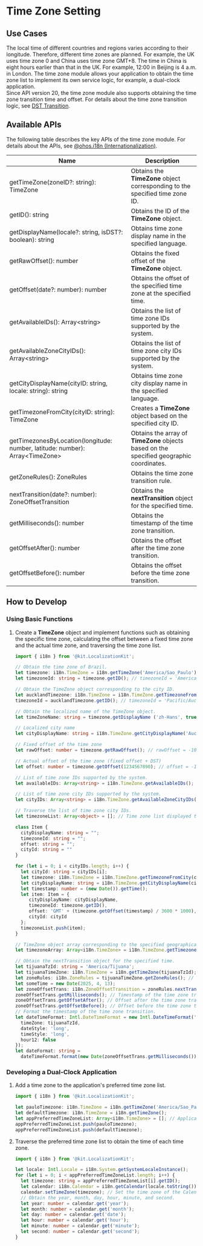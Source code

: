 # Time Zone Setting

<!--Kit: Localization Kit-->
<!--Subsystem: Global-->
<!--Owner: @yliupy-->
<!--Designer: @sunyaozu-->
<!--Tester: @lpw_work-->
<!--Adviser: @Brilliantry_Rui-->

## Use Cases

The local time of different countries and regions varies according to their longitude. Therefore, different time zones are planned. For example, the UK uses time zone 0 and China uses time zone GMT+8. The time in China is eight hours earlier than that in the UK. For example, 12:00 in Beijing is 4 a.m. in London. The time zone module allows your application to obtain the time zone list to implement its own service logic, for example, a dual-clock application.<br>Since API version 20, the time zone module also supports obtaining the time zone transition time and offset. For details about the time zone transition logic, see [DST Transition](./i18n-dst-transition.md).

## Available APIs

The following table describes the key APIs of the time zone module. For details about the APIs, see [@ohos.i18n (Internationalization)](../reference/apis-localization-kit/js-apis-i18n.md).

| Name| Description|
| -------- | -------- |
| getTimeZone(zoneID?: string): TimeZone | Obtains the **TimeZone** object corresponding to the specified time zone ID.|
| getID(): string | Obtains the ID of the **TimeZone** object.|
| getDisplayName(locale?: string, isDST?: boolean): string | Obtains time zone display name in the specified language.|
| getRawOffset(): number | Obtains the fixed offset of the **TimeZone** object.|
| getOffset(date?: number): number | Obtains the offset of the specified time zone at the specified time.|
| getAvailableIDs(): Array&lt;string&gt; | Obtains the list of time zone IDs supported by the system.|
| getAvailableZoneCityIDs(): Array&lt;string&gt; | Obtains the list of time zone city IDs supported by the system.|
| getCityDisplayName(cityID: string, locale: string): string | Obtains time zone city display name in the specified language.|
| getTimezoneFromCity(cityID: string): TimeZone | Creates a **TimeZone** object based on the specified city ID.|
| getTimezonesByLocation(longitude: number, latitude: number): Array&lt;TimeZone&gt; | Obtains the array of **TimeZone** objects based on the specified geographic coordinates.|
| getZoneRules(): ZoneRules | Obtains the time zone transition rule.|
| nextTransition(date?: number): ZoneOffsetTransition | Obtains the **nextTransition** object for the specified time.|
| getMilliseconds(): number | Obtains the timestamp of the time zone transition.|
| getOffsetAfter(): number | Obtains the offset after the time zone transition.|
| getOffsetBefore(): number | Obtains the offset before the time zone transition.|

## How to Develop

### Using Basic Functions

1. Create a **TimeZone** object and implement functions such as obtaining the specific time zone, calculating the offset between a fixed time zone and the actual time zone, and traversing the time zone list.
   ```ts
   import { i18n } from '@kit.LocalizationKit';

   // Obtain the time zone of Brazil.
   let timezone: i18n.TimeZone = i18n.getTimeZone('America/Sao_Paulo'); // Pass in a specific time zone to create a TimeZone object.
   let timezoneId: string = timezone.getID(); // timezoneId = 'America/Sao_Paulo'

   // Obtain the TimeZone object corresponding to the city ID.
   let aucklandTimezone: i18n.TimeZone = i18n.TimeZone.getTimezoneFromCity('Auckland');
   timezoneId = aucklandTimezone.getID(); // timezoneId = 'Pacific/Auckland'

   // Obtain the localized name of the TimeZone object.
   let timeZoneName: string = timezone.getDisplayName ('zh-Hans', true); // timeZoneName ='Brasília Standard Time'

   // Localized city name
   let cityDisplayName: string = i18n.TimeZone.getCityDisplayName('Auckland', 'zh-Hans'); // cityDisplayName = 'Auckland (New Zealand)'

   // Fixed offset of the time zone
   let rawOffset: number = timezone.getRawOffset(); // rawOffset = -10800000

   // Actual offset of the time zone (fixed offset + DST)
   let offset: number = timezone.getOffset(1234567890); // offset = -10800000

   // List of time zone IDs supported by the system.
   let availableIDs: Array<string> = i18n.TimeZone.getAvailableIDs(); // availableIDs = ['America/Adak', 'Asia/Hovd', ...]

   // List of time zone city IDs supported by the system.
   let cityIDs: Array<string> = i18n.TimeZone.getAvailableZoneCityIDs(); // cityIDs = ['Auckland', 'Magadan', ...]

   // Traverse the list of time zone city IDs.
   let timezoneList: Array<object> = []; // Time zone list displayed to the user

   class Item {
     cityDisplayName: string = "";
     timezoneId: string = "";
     offset: string = "";
     cityId: string = ""
   }

   for (let i = 0; i < cityIDs.length; i++) {
     let cityId: string = cityIDs[i];
     let timezone: i18n.TimeZone = i18n.TimeZone.getTimezoneFromCity(cityId); // TimeZone object corresponding to the city ID
     let cityDisplayName: string = i18n.TimeZone.getCityDisplayName(cityId, 'zh-CN'); // Localized city name
     let timestamp: number = (new Date()).getTime();
     let item: Item = {
        cityDisplayName: cityDisplayName,
        timezoneId: timezone.getID(),
        offset: 'GMT' + (timezone.getOffset(timestamp) / 3600 * 1000),
        cityId: cityId
     };
     timezoneList.push(item);
   }

   // TimeZone object array corresponding to the specified geographical coordinates
   let timezoneArray: Array<i18n.TimeZone> = i18n.TimeZone.getTimezonesByLocation(-43.1, -22.5);

   // Obtain the nextTransition object for the specified time.
   let tijuanaTzId: string = 'America/Tijuana';
   let tijuanaTimeZone: i18n.TimeZone = i18n.getTimeZone(tijuanaTzId); // Obtain the time zone of Tijuana.
   let zoneRules: i18n.ZoneRules = tijuanaTimeZone.getZoneRules(); // Obtain the time zone transition rule of the Tijuana time zone.
   let someTime = new Date(2025, 4, 13);
   let zoneOffsetTrans: i18n.ZoneOffsetTransition = zoneRules.nextTransition(someTime.getTime());
   zoneOffsetTrans.getMilliseconds(); // Timestamp of the time zone transition: 1762074000000
   zoneOffsetTrans.getOffsetAfter(); // Offset after the time zone transition: -28800000
   zoneOffsetTrans.getOffsetBefore(); // Offset before the time zone transition: -25200000
   // Format the timestamp of the time zone transition.
   let dateTimeFormat: Intl.DateTimeFormat = new Intl.DateTimeFormat('en-US', {
     timeZone: tijuanaTzId,
     dateStyle: 'long',
     timeStyle: 'long',
     hour12: false
   });
   let dateFormat: string =
     dateTimeFormat.format(new Date(zoneOffsetTrans.getMilliseconds())); // November 2, 2025, 1:00:00 PST
   ```

### Developing a Dual-Clock Application

1. Add a time zone to the application's preferred time zone list.
   ```ts
   import { i18n } from '@kit.LocalizationKit';

   let pauloTimezone: i18n.TimeZone = i18n.getTimeZone('America/Sao_Paulo');
   let defaultTimezone: i18n.TimeZone = i18n.getTimeZone();
   let appPreferredTimeZoneList: Array<i18n.TimeZone> = []; // Application preferred time zone list
   appPreferredTimeZoneList.push(pauloTimezone);
   appPreferredTimeZoneList.push(defaultTimezone);
   ```

2. Traverse the preferred time zone list to obtain the time of each time zone.
   ```ts
   import { i18n } from '@kit.LocalizationKit';

   let locale: Intl.Locale = i18n.System.getSystemLocaleInstance();
   for (let i = 0; i < appPreferredTimeZoneList.length; i++) {
     let timezone: string = appPreferredTimeZoneList[i].getID();
     let calendar: i18n.Calendar = i18n.getCalendar(locale.toString());
     calendar.setTimeZone(timezone); // Set the time zone of the Calendar object.
     // Obtain the year, month, day, hour, minute, and second.
     let year: number = calendar.get('year');
     let month: number = calendar.get('month');
     let day: number = calendar.get('date');
     let hour: number = calendar.get('hour');
     let minute: number = calendar.get('minute');
     let second: number = calendar.get('second');
   }
   ```

